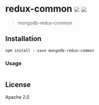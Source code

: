 # redux-common [![][travis_img]][travis_url] [![][npm_img]][npm_url]

> mongodb-redux-common

## Installation

```
npm install --save mongodb-redux-common
```

### Usage

```javascript
```

## License

Apache 2.0

[travis_img]: https://img.shields.io/travis/mongodb-js/redux-common.svg?style=flat-square
[travis_url]: https://travis-ci.org/mongodb-js/redux-common
[npm_img]: https://img.shields.io/npm/v/redux-common.svg?style=flat-square
[npm_url]: https://www.npmjs.org/package/redux-common
